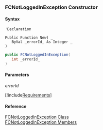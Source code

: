 ﻿### FCNotLoggedInException Constructor

#### Syntax

```vbnet
'Declaration
 
Public Function New( _
   ByVal _errorId_ As Integer _
)
```

```csharp
public FCNotLoggedInException( 
   int _errorId_
)
```

#### Parameters

_errorId_

[!include[Requirements](../partials/requirements.md)]

#### Reference

[FCNotLoggedInException Class](FChoice.Foundation.Clarify.Compatibility~FChoice.Foundation.Clarify.Compatibility.FCNotLoggedInException.md)  
[FCNotLoggedInException Members](FChoice.Foundation.Clarify.Compatibility~FChoice.Foundation.Clarify.Compatibility.FCNotLoggedInException_members.md)